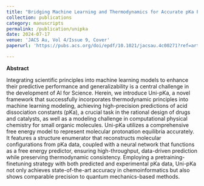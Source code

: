 ```yaml
---
title: "Bridging Machine Learning and Thermodynamics for Accurate pKa Prediction"
collection: publications
category: manuscripts
permalink: /publication/unipka
date: 2024-07-17
venue: 'JACS Au, Vol 4/Issue 9, Cover'
paperurl: 'https://pubs.acs.org/doi/epdf/10.1021/jacsau.4c00271?ref=article_openPDF'

---
```


**Abstract**

Integrating scientific principles into machine learning models to enhance their predictive performance and generalizability is a central challenge in the development of AI for Science. Herein, we introduce Uni-pKa, a novel framework that successfully incorporates thermodynamic principles into machine learning modeling, achieving high-precision predictions of acid dissociation constants (pKa), a crucial task in the rational design of drugs and catalysts, as well as a modeling challenge in computational physical chemistry for small organic molecules. Uni-pKa utilizes a comprehensive free energy model to represent molecular protonation equilibria accurately. It features a structure enumerator that reconstructs molecular configurations from pKa data, coupled with a neural network that functions as a free energy predictor, ensuring high-throughput, data-driven prediction while preserving thermodynamic consistency. Employing a pretraining-finetuning strategy with both predicted and experimental pKa data, Uni-pKa not only achieves state-of-the-art accuracy in chemoinformatics but also shows comparable precision to quantum mechanics-based methods.